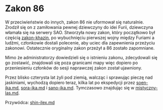 # Zakon 86

W przeciwieństwie do innych, zakon 86 nie uformował się naturalnie. Zrodził się on z zamiłowania pewnej dziewczyny do idei Furii, dziewczyna włamała się na serwery SAO. Stworzyła nowy zakon, który początkowo był częścią [zakon-khazin](../zakon-khazin/ "mention"), po wybuchnięciu pierwszej wojny między Furiami a ludźmi, członkowie dostali polecenie, aby uciec dla zapewnienia przeżyciu zakonowi. Ostatecznie oryginalny zakon przeżył a 86 zostało zapomniane.

Mimo że administratorzy dowiedzieli się o istnieniu zakonu, zdecydowali się go zostawić, znajdowali się poza granicami mapy więc dopiero po przeniesieniu członków do sesji naprawczej zakon został ujawniony.

Przez blisko czterysta lat żyli pod ziemią, walcząc i sprawując pieczę nad jaskiniami, wychodzą dopiero teraz, kilka lat po ekspedycji przez [soen-ika.md](../zakon-khazin/soen-ika.md "mention"), [sora-ika.md](../zakon-khazin/sora-ika.md "mention") i [sano-ika.md](../zakon-khazin/sano-ika.md "mention"). Tymczasowo znajdując się w [mistyczny-las.md](../../lokacje/pierwsze-pietro/mistyczny-las.md "mention").

Przywódca: [shin-ilex.md](shin-ilex.md "mention")
